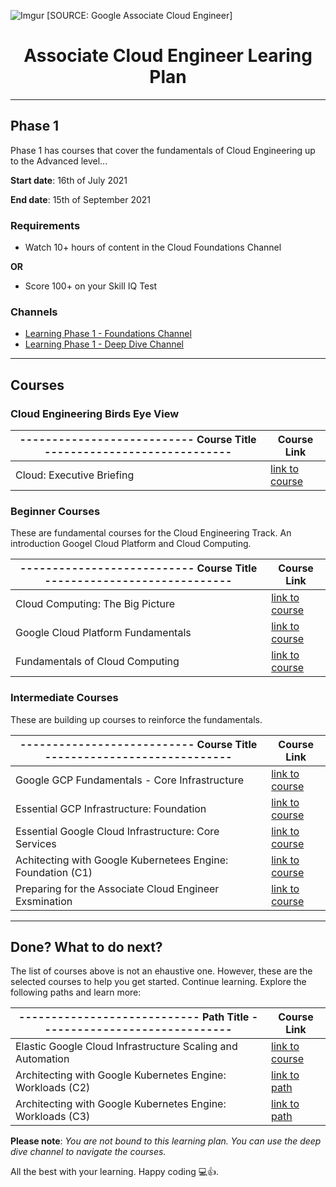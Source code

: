 ![Imgur](https://i2.wp.com/urbancodex.com/wp-content/uploads/google-cloud-certified-associate-cloud-engineer.png?w=678&ssl=1)
[SOURCE: Google Associate Cloud Engineer]

<h1 align="center">Associate Cloud Engineer Learing Plan</h1>

---

## Phase 1

Phase 1 has courses that cover the fundamentals of Cloud Engineering up to the Advanced level...

**Start date**: 16th of July 2021

**End date**: 15th of September 2021

### **Requirements**
- Watch 10+ hours of content in the Cloud Foundations Channel

**OR**

- Score 100+ on your Skill IQ Test

### **Channels**
- [Learning Phase 1 - Foundations Channel](https://app.pluralsight.com/channels/details/af513717-286c-4c27-ab58-1095473a8760)
- [Learning Phase 1 - Deep Dive Channel](https://app.pluralsight.com/channels/details/b3088443-765d-4da8-aaa0-65eb7d0ed53b)

---

## Courses
  
### Cloud Engineering Birds Eye View
  
| --------------------------- Course Title ----------------------------- | Course Link                                  |
| ---                                                                    | ---                                          |
| Cloud: Executive Briefing                                              | [link to course](https://app.pluralsight.com/library/courses/cloud-executive-briefing/table-of-contents) |
  
### Beginner Courses

These are fundamental courses for the Cloud Engineering Track. An introduction Googel Cloud Platform and Cloud Computing.

| --------------------------- Course Title ----------------------------- | Course Link                                  |
| ---                                                                    | ---                                          |
| Cloud Computing: The Big Picture                                       | [link to course](https://app.pluralsight.com/library/courses/cloud-computing-big-picture/table-of-contents) |
| Google Cloud Platform Fundamentals                                     | [link to course](https://app.pluralsight.com/library/courses/google-cloud-platform-fundamentals/table-of-contents) |
| Fundamentals of Cloud Computing                                        | [link to course](https://app.pluralsight.com/library/courses/cloud-computing-fundamentals/table-of-contents) |

### Intermediate Courses

These are building up courses to reinforce the fundamentals.
  
| --------------------------- Course Title ----------------------------- | Course Link                                  |
| ---                                                                    | ---                                          |
| Google GCP Fundamentals - Core Infrastructure                          | [link to course](https://app.pluralsight.com/library/courses/google-cloud-platform-fundamentals-core-infrastructure/table-of-contents) |
| Essential GCP Infrastructure: Foundation                               | [link to course](https://app.pluralsight.com/library/courses/essential-google-cloud-infrastructure-foundation-1/table-of-contents) |
| Essential Google Cloud Infrastructure: Core Services                   | [link to course](https://app.pluralsight.com/library/courses/essential-google-cloud-infrastructure-core-services-3/table-of-contents) |
| Achitecting with Google Kubernetees Engine: Foundation (C1)            | [link to course](https://app.pluralsight.com/library/courses/architecting-google-kubernetes-engine-foundations-c1/table-of-contents) |
| Preparing for the Associate Cloud Engineer Exsmination                 | [link to course](https://app.pluralsight.com/library/courses/preparing-associate-cloud-engineer-examination/table-of-contents)            |

---

## Done? What to do next?

The list of courses above is not an ehaustive one. However, these are the selected courses to help you get started. Continue learning. Explore the following paths and learn more: 

| ---------------------------- Path Title ------------------------------ | Course Link                                  |
| ---                                                                    | ---                                          |
| Elastic Google Cloud Infrastructure Scaling and Automation             | [link to course](https://app.pluralsight.com/library/courses/elastic-google-cloud-infrastructure-scaling-automation-3/table-of-contents)|
| Architecting with Google Kubernetes Engine: Workloads (C2)             | [link to path](https://app.pluralsight.com/library/courses/architecting-google-kubernetes-engine-workloads-c2/table-of-contents) |
| Architecting with Google Kubernetes Engine: Workloads (C3)             | [link to path](https://app.pluralsight.com/library/courses/architecting-google-kubernetes-engine-production-c3/table-of-contents) |


**Please note**: *You are not bound to this learning plan. You can use the deep dive channel to navigate the courses.*

All the best with your learning. Happy coding 💻👍.
 
